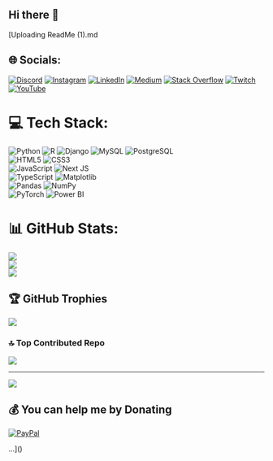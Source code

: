 ## Hi there 👋
[Uploading ReadMe (1).md
## 🌐 Socials:
[![Discord](https://img.shields.io/badge/Discord-%237289DA.svg?logo=discord&logoColor=white)](https://discord.gg/pinchie231) [![Instagram](https://img.shields.io/badge/Instagram-%23E4405F.svg?logo=Instagram&logoColor=white)](https://instagram.com/pinchie__) [![LinkedIn](https://img.shields.io/badge/LinkedIn-%230077B5.svg?logo=linkedin&logoColor=white)](https://linkedin.com/in/https://www.linkedin.com/in/arihilam/) [![Medium](https://img.shields.io/badge/Medium-12100E?logo=medium&logoColor=white)](https://medium.com/@arihilamimmanuel) [![Stack Overflow](https://img.shields.io/badge/-Stackoverflow-FE7A16?logo=stack-overflow&logoColor=white)](https://stackoverflow.com/users/Pinch1e) [![Twitch](https://img.shields.io/badge/Twitch-%239146FF.svg?logo=Twitch&logoColor=white)](https://twitch.tv/PINCHIE__) [![YouTube](https://img.shields.io/badge/YouTube-%23FF0000.svg?logo=YouTube&logoColor=white)](https://youtube.com/@pinchie__ea) 

# 💻 Tech Stack:
![Python](https://img.shields.io/badge/python-3670A0?style=for-the-badge&logo=python&logoColor=ffdd54)  ![R](https://img.shields.io/badge/r-%23276DC3.svg?style=for-the-badge&logo=r&logoColor=white)  ![Django](https://img.shields.io/badge/django-%23092E20.svg?style=for-the-badge&logo=django&logoColor=white)  ![MySQL](https://img.shields.io/badge/mysql-4479A1.svg?style=for-the-badge&logo=mysql&logoColor=white)  ![PostgreSQL](https://img.shields.io/badge/postgresql-%23316192.svg?style=for-the-badge&logo=postgresql&logoColor=white)  
![HTML5](https://img.shields.io/badge/html5-%23E34F26.svg?style=for-the-badge&logo=html5&logoColor=white)  ![CSS3](https://img.shields.io/badge/css3-%231572B6.svg?style=for-the-badge&logo=css3&logoColor=white)  
![JavaScript](https://img.shields.io/badge/javascript-%23323330.svg?style=for-the-badge&logo=javascript&logoColor=%23F7DF1E)  ![Next JS](https://img.shields.io/badge/Next.js-000000?style=for-the-badge&logo=nextdotjs&logoColor=white)  
![TypeScript](https://img.shields.io/badge/TypeScript-%23007ACC.svg?style=for-the-badge&logo=typescript&logoColor=white)  ![Matplotlib](https://img.shields.io/badge/Matplotlib-%23ffffff.svg?style=for-the-badge&logo=Matplotlib&logoColor=black)  
![Pandas](https://img.shields.io/badge/pandas-%23150458.svg?style=for-the-badge&logo=pandas&logoColor=white)  ![NumPy](https://img.shields.io/badge/numpy-%23013243.svg?style=for-the-badge&logo=numpy&logoColor=white)  
![PyTorch](https://img.shields.io/badge/PyTorch-%23EE4C2C.svg?style=for-the-badge&logo=PyTorch&logoColor=white)  ![Power BI](https://img.shields.io/badge/power_bi-F2C811?style=for-the-badge&logo=powerbi&logoColor=black)


# 📊 GitHub Stats:
![](https://github-readme-stats.vercel.app/api?username=PINCH1E&theme=dark&hide_border=false&include_all_commits=true&count_private=true)<br/>
![](https://github-readme-streak-stats.herokuapp.com/?user=PINCH1E&theme=dark&hide_border=false)<br/>
![](https://github-readme-stats.vercel.app/api/top-langs/?username=PINCH1E&theme=dark&hide_border=false&include_all_commits=true&count_private=true&layout=compact)

## 🏆 GitHub Trophies
![](https://github-profile-trophy.vercel.app/?username=PINCH1E&theme=radical&no-frame=false&no-bg=true&margin-w=4)

### 🔝 Top Contributed Repo
![](https://github-contributor-stats.vercel.app/api?username=PINCH1E&limit=5&theme=dark&combine_all_yearly_contributions=true)

---
[![](https://visitcount.itsvg.in/api?id=PINCH1E&icon=0&color=0)](https://visitcount.itsvg.in)

  ## 💰 You can help me by Donating
  [![PayPal](https://img.shields.io/badge/PayPal-00457C?style=for-the-badge&logo=paypal&logoColor=white)](https://paypal.me/pinch1e) 

  
<!-- Proudly created with GPRM ( https://gprm.itsvg.in ) -->…]()

<!--
**Pinch1e/pinch1e** is a ✨ _special_ ✨ repository because its `README.md` (this file) appears on your GitHub profile.

Here are some ideas to get you started:

- 🔭 I’m currently working on ...
- 🌱 I’m currently learning ...
- 👯 I’m looking to collaborate on ...
- 🤔 I’m looking for help with ...
- 💬 Ask me about ...
- 📫 How to reach me: ...
- 😄 Pronouns: ...
- ⚡ Fun fact: ...
-->
